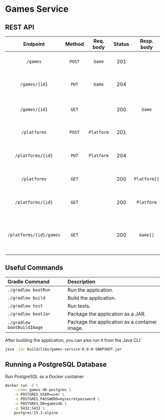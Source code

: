 # Games Service

## REST API

|        Endpoint	        | Method | Req. body  | Status |  Resp. body  | Description    		                                    |
|:-----------------------:|:------:|:----------:|:------:|:------------:|:-----------------------------------------------------|
|        `/games`         | `POST` |   `Game`   |  201   |              | Add a new game to the catalog                        |
|      `/games/{id}`      | `PUT`  |   `Game`   |  204   |              | Update the game with the given `{id}`                |
|      `/games/{id}`      | `GET`  |            |  200   |    `Game`    | Get the game with the given `{id}`                   |
|      `/platforms`       | `POST` | `Platform` |  201   |              | Add a new platform to the catalog                    |
|    `/platforms/{id}`    | `PUT`  | `Platform` |  204   |              | Update the platform with the given `{id}`            |
|      `/platforms`       | `GET`  |            |  200   | `Platform[]` | Get all platforms in the catalog                     |
|    `/platforms/{id}`    | `GET`  |            |  200   |  `Platform`  | Get the platform with the given `{id}`               |
| `/platforms/{id}/games` | `GET`  |            |  200   |   `Game[]`   | Get all games for the platform with the given `{id}` |

## Useful Commands

| Gradle Command	            | Description                                   |
|:---------------------------|:----------------------------------------------|
| `./gradlew bootRun`        | Run the application.                          |
| `./gradlew build`          | Build the application.                        |
| `./gradlew test`           | Run tests.                                    |
| `./gradlew bootJar`        | Package the application as a JAR.             |
| `./gradlew bootBuildImage` | Package the application as a container image. |

After building the application, you can also run it from the Java CLI:

```bash
java -jar build/libs/games-service-0.0.0-SNAPSHOT.jar
```

## Running a PostgreSQL Database

Run PostgreSQL as a Docker container

```bash
docker run -d \
    --name games-db-postgres \
    -e POSTGRES_USER=user \
    -e POSTGRES_PASSWORD=mysecretpassword \
    -e POSTGRES_DB=gamesdb \
    -p 5432:5432 \
    postgres:15.1-alpine
```
